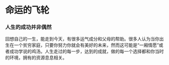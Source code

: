 # 命运的飞轮

### 人生的成功并非偶然

回想自己的一生，能走到今天，有很多运气成分和父母的帮助。很多人认为当你出生在一个贫穷家庭，只要你努力你就会有美好的未来，然而这可能是“一厢情愿”或者成功学说的鸡汤。人生走过的每一步，达到的成就，做的每一个选择都和你当时的环境，拥有的资源息息相关。
